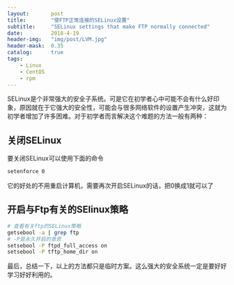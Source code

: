 ```yaml
---
layout:       post
title:        "使FTP正常连接的SELinux设置"
subtitle:     "SELinux settings that make FTP normally connected"
date:         2018-4-19
header-img:   "img/post/LVM.jpg"
header-mask:  0.35
catalog:      true
tags:
    - Linux 
    - CentOS
    - rpm
---
```


SELinux是个非常强大的安全子系统。可是它在初学者心中可能不会有什么好印象，原因就在于它强大的安全性，可能会与很多网络软件的设置产生冲突，这就为初学者增加了许多困难。对于初学者而言解决这个难题的方法一般有两种：
## 关闭SELinux
要关闭SELinux可以使用下面的命令
```sh
setenforce 0
```
它的好处的不用重启计算机，需要再次开启SELinux的话，把0换成1就可以了
## 开启与Ftp有关的SElinux策略
```sh
# 查看有关ftp的SELinux策略
getsebool -a | grep ftp
# -P是永久开启的意思
setsebool -P ftpd_full_access on 
setsebool -P tftp_home_dir on
```
最后，总结一下，以上的方法都只是临时方案。这么强大的安全系统一定是要好好学习好好利用的。